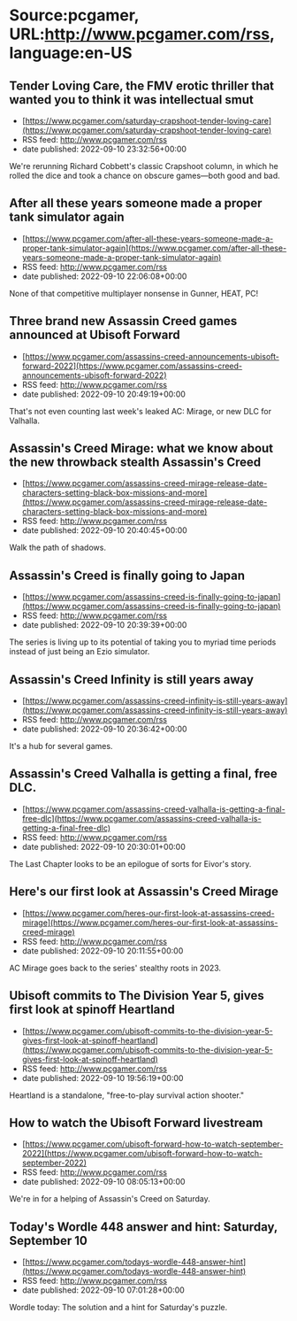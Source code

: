# Source:pcgamer, URL:http://www.pcgamer.com/rss, language:en-US

## Tender Loving Care, the FMV erotic thriller that wanted you to think it was intellectual smut
 - [https://www.pcgamer.com/saturday-crapshoot-tender-loving-care](https://www.pcgamer.com/saturday-crapshoot-tender-loving-care)
 - RSS feed: http://www.pcgamer.com/rss
 - date published: 2022-09-10 23:32:56+00:00

We're rerunning Richard Cobbett's classic Crapshoot column, in which he rolled the dice and took a chance on obscure games—both good and bad.

## After all these years someone made a proper tank simulator again
 - [https://www.pcgamer.com/after-all-these-years-someone-made-a-proper-tank-simulator-again](https://www.pcgamer.com/after-all-these-years-someone-made-a-proper-tank-simulator-again)
 - RSS feed: http://www.pcgamer.com/rss
 - date published: 2022-09-10 22:06:08+00:00

None of that competitive multiplayer nonsense in Gunner, HEAT, PC!

## Three brand new Assassin Creed games announced at Ubisoft Forward
 - [https://www.pcgamer.com/assassins-creed-announcements-ubisoft-forward-2022](https://www.pcgamer.com/assassins-creed-announcements-ubisoft-forward-2022)
 - RSS feed: http://www.pcgamer.com/rss
 - date published: 2022-09-10 20:49:19+00:00

That's not even counting last week's leaked AC: Mirage, or new DLC for Valhalla.

## Assassin's Creed Mirage: what we know about the new throwback stealth Assassin's Creed
 - [https://www.pcgamer.com/assassins-creed-mirage-release-date-characters-setting-black-box-missions-and-more](https://www.pcgamer.com/assassins-creed-mirage-release-date-characters-setting-black-box-missions-and-more)
 - RSS feed: http://www.pcgamer.com/rss
 - date published: 2022-09-10 20:40:45+00:00

Walk the path of shadows.

## Assassin's Creed is finally going to Japan
 - [https://www.pcgamer.com/assassins-creed-is-finally-going-to-japan](https://www.pcgamer.com/assassins-creed-is-finally-going-to-japan)
 - RSS feed: http://www.pcgamer.com/rss
 - date published: 2022-09-10 20:39:39+00:00

The series is living up to its potential of taking you to myriad time periods instead of just being an Ezio simulator.

## Assassin's Creed Infinity is still years away
 - [https://www.pcgamer.com/assassins-creed-infinity-is-still-years-away](https://www.pcgamer.com/assassins-creed-infinity-is-still-years-away)
 - RSS feed: http://www.pcgamer.com/rss
 - date published: 2022-09-10 20:36:42+00:00

It's a hub for several games.

## Assassin's Creed Valhalla is getting a final, free DLC.
 - [https://www.pcgamer.com/assassins-creed-valhalla-is-getting-a-final-free-dlc](https://www.pcgamer.com/assassins-creed-valhalla-is-getting-a-final-free-dlc)
 - RSS feed: http://www.pcgamer.com/rss
 - date published: 2022-09-10 20:30:01+00:00

The Last Chapter looks to be an epilogue of sorts for Eivor's story.

## Here's our first look at Assassin's Creed Mirage
 - [https://www.pcgamer.com/heres-our-first-look-at-assassins-creed-mirage](https://www.pcgamer.com/heres-our-first-look-at-assassins-creed-mirage)
 - RSS feed: http://www.pcgamer.com/rss
 - date published: 2022-09-10 20:11:55+00:00

AC Mirage goes back to the series' stealthy roots in 2023.

## Ubisoft commits to The Division Year 5, gives first look at spinoff Heartland
 - [https://www.pcgamer.com/ubisoft-commits-to-the-division-year-5-gives-first-look-at-spinoff-heartland](https://www.pcgamer.com/ubisoft-commits-to-the-division-year-5-gives-first-look-at-spinoff-heartland)
 - RSS feed: http://www.pcgamer.com/rss
 - date published: 2022-09-10 19:56:19+00:00

Heartland is a standalone, "free-to-play survival action shooter."

## How to watch the Ubisoft Forward livestream
 - [https://www.pcgamer.com/ubisoft-forward-how-to-watch-september-2022](https://www.pcgamer.com/ubisoft-forward-how-to-watch-september-2022)
 - RSS feed: http://www.pcgamer.com/rss
 - date published: 2022-09-10 08:05:13+00:00

We're in for a helping of Assassin's Creed on Saturday.

## Today's Wordle 448 answer and hint: Saturday, September 10
 - [https://www.pcgamer.com/todays-wordle-448-answer-hint](https://www.pcgamer.com/todays-wordle-448-answer-hint)
 - RSS feed: http://www.pcgamer.com/rss
 - date published: 2022-09-10 07:01:28+00:00

Wordle today: The solution and a hint for Saturday's puzzle.

